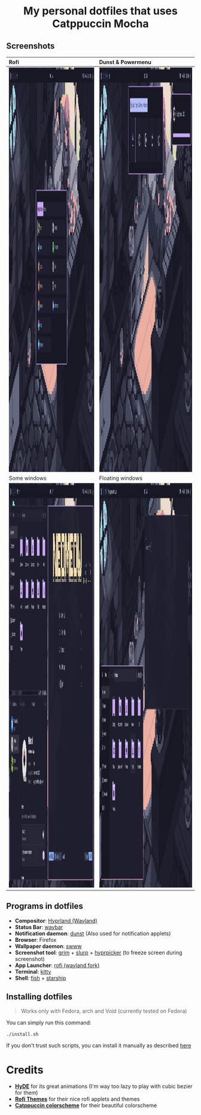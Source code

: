 <h1 align="center"> My personal dotfiles that uses Catppuccin Mocha</h1>


## Screenshots

| Rofi | Dunst & Powermenu |
|:---|:---------------|
| <img width="1920" height="1080" alt="image" src="assets/preview/rofi.png" /> | <img width="1920" height="1080" alt="image" src="assets/preview/widgets.png" /> |
| Some windows | Floating windows |
| <img width="1920" height="1080" alt="image" src="assets/preview/some-windows.png" /> | <img width="1920" height="1080" alt="image" src="assets/preview/floating-stuff.png" /> |

## Programs in dotfiles
- **Compositor**: [Hyprland (Wayland)](https://hypr.land/)
- **Status Bar**: [waybar](https://github.com/Alexays/Waybar)
- **Notification daemon**: [dunst](https://github.com/dunst-project/dunst) (Also used for notification applets)
- **Browser**: Firefox
- **Wallpaper daemon**: [swww](https://github.com/LGFae/swww)
- **Screenshot tool**: [grim](https://github.com/emersion/grim) + [slurp](https://github.com/emersion/slurp) + [hyprpicker](https://github.com/hyprwm/hyprpicker) (to freeze screen during screenshot)
- **App Launcher**: [rofi (wayland fork)](https://github.com/lbonn/rofi)
- **Terminal**: [kitty](https://github.com/kovidgoyal/kitty)
- **Shell**: [fish](https://github.com/fish-shell/fish-shell) + [starship](https://github.com/starship/starship)

## Installing dotfiles
> Works only with Fedora, arch and Void (currently tested on Fedora) 

You can simply run this command:
```
./install.sh
```

If you don't trust such scripts, you can install it manually as described [here](assets/MANUAL-INSTALL.md)

# Credits
- **[HyDE](https://github.com/HyDE-Project/HyDE)** for its great animations (I'm way too lazy to play with cubic bezier for them)
- **[Rofi Themes](https://github.com/adi1090x/rofi)** for their nice rofi applets and themes
- **[Catppuccin colorscheme](https://catppuccin.com/)** for their beautiful colorscheme
